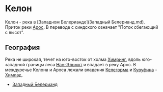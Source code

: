 # Келон

Келон - река в [Западном Белерианде](Западный Белерианд.md). Приток реки
[Арос](Реки/Арос.md). В переводе с синдского означает "Поток сбегающий с высот".

## География

Река не широкая, течет на юго-восток от холма [Химринг](Химринг.md), вдоль
юго-западной границы леса [Нан-Эльмот](Нан-Эльмот.md) и впадает в реку Арос. В
междуречье Келона и Ароса лежали владения [Келегорма](Личности/Келегорм.md) и
[Куруфина](Личности/Куруфин.md) - [Химлад](Химлад.md).


*   [Западный Белерианд](Западный%20Белерианд.md)

